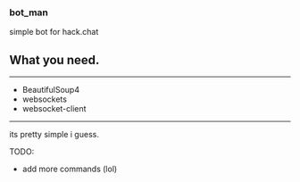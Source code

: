 ### bot_man
simple bot for hack.chat

## What you need.
---
* BeautifulSoup4
* websockets
* websocket-client
---
its pretty simple i guess.

TODO:
* add more commands (lol)
